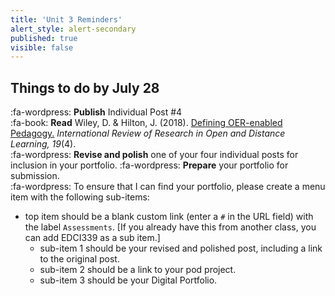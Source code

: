 ```yaml
---
title: 'Unit 3 Reminders'
alert_style: alert-secondary
published: true
visible: false
---
```


## Things to do by July 28

:fa-wordpress: **Publish** Individual Post #4  
:fa-book: **Read** Wiley, D. & Hilton, J. (2018). [Defining OER-enabled Pedagogy.](http://dx.doi.org/10.19173/irrodl.v19i4.3601) *International Review of Research in Open and Distance Learning, 19*(4).   
:fa-wordpress: **Revise and polish** one of your four individual posts for inclusion in your portfolio.
:fa-wordpress: **Prepare** your portfolio for submission.  
:fa-wordpress: To ensure that I can find your portfolio, please create a menu item with the following sub-items:
- top item should be a blank custom link (enter a `#` in the URL field) with the label `Assessments`. [If you already have this from another class, you can add EDCI339 as a sub item.]  
  - sub-item 1 should be your revised and polished post, including a link to the original post.  
  - sub-item 2 should be a link to your pod project.
  - sub-item 3 should be your Digital Portfolio.
